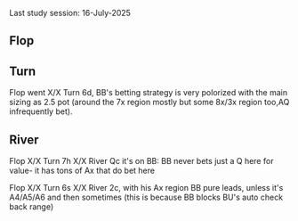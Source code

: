 Last study session: 16-July-2025

## Flop

## Turn

Flop went X/X Turn 6d, BB's betting strategy is very polorized with the main sizing as 2.5 pot (around the 7x region mostly but some 8x/3x region too,AQ infrequently bet).

## River

Flop X/X Turn 7h X/X River Qc it's on BB: BB never bets just a Q here for value- it has tons of Ax that do bet here

Flop X/X Turn 6s X/X River 2c, with his Ax region BB pure leads, unless it's A4/A5/A6 and then sometimes (this is because BB blocks BU's auto check back range)
